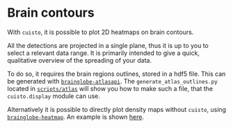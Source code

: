 # Brain contours
With `cuisto`, it is possible to plot 2D heatmaps on brain contours.

All the detections are projected in a single plane, thus it is up to you to select a relevant data range. It is primarily intended to give a quick, qualitative overview of the spreading of your data.

To do so, it requires the brain regions outlines, stored in a hdf5 file. This can be generated with [`brainglobe-atlasapi`](https://brainglobe.info/documentation/brainglobe-atlasapi/index.html#brainglobe-atlas-api-brainglobe-atlasapi). The `generate_atlas_outlines.py` located in [`scripts/atlas`](https://github.com/TeamNCMC/cuisto/tree/main/scripts/atlas) will show you how to make such a file, that the `cuisto.display` module can use.

Alternatively it is possible to directly plot density maps without `cuisto`, using [`brainglobe-heatmap`](https://brainglobe.info/documentation/brainglobe-heatmap/index.html#brainglobe-heatmap). An example is shown [here](demo_notebooks/density_map.ipynb).